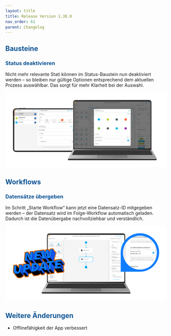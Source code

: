 ```yaml
---
layout: title
title: Release Version 1.38.0
nav_order: 61
parent: Changelog
---
```


## <span style="color:#0b5394">**Bausteine**</span>

### <span style="color:#0b5394">**Status deaktivieren**</span>

Nicht mehr relevante Stati können im Status-Baustein nun deaktiviert werden – so bleiben nur gültige Optionen entsprechend dem aktuellen Prozess auswählbar. Das sorgt für mehr Klarheit bei der Auswahl.

![deactivate-status](\assets\changelog\1-38\deactivate-status.png 'deactivate-status')

## <span style="color:#0b5394">**Workflows**</span>

### <span style="color:#0b5394">**Datensätze übergeben**</span>

Im Schritt „Starte Workflow“ kann jetzt eine Datensatz-ID mitgegeben werden – der Datensatz wird im Folge-Workflow automatisch geladen. Dadurch ist die Datenübergabe nachvollziehbar und verständlich.

![workflow-record-parameter](\assets\changelog\1-38\workflow-record-parameter.png 'workflow-record-parameter')

## <span style="color:#0b5394">**Weitere Änderungen**</span>

-   Offlinefähigkeit der App verbessert
